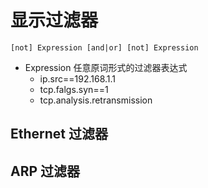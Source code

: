 <!--
 * @Author: Outsider
 * @Date: 2022-05-18 21:08:52
 * @LastEditors: Outsider
 * @LastEditTime: 2022-05-18 21:15:32
 * @Description: In User Settings Edit
 * @FilePath: \Notes\Wireshark\DisplayFilter.md
-->
# 显示过滤器

    [not] Expression [and|or] [not] Expression

- Expression 任意原词形式的过滤器表达式
  - ip.src==192.168.1.1
  - tcp.falgs.syn==1
  - tcp.analysis.retransmission



## Ethernet 过滤器


## ARP 过滤器
